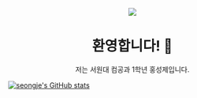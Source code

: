 
<!--
**seongje4954/seongje4954** is a ✨ _special_ ✨ repository because its `README.md` (this file) appears on your GitHub profile.

Here are some ideas to get you started:

- 🔭 I’m currently working on ...
- 🌱 I’m currently learning ...
- 👯 I’m looking to collaborate on ...
- 🤔 I’m looking for help with ...
- 💬 Ask me about ...
- 📫 How to reach me: ...
- 😄 Pronouns: ...
- ⚡ Fun fact: ...
-->
<p align="center">
  <img src="https://img.shields.io/badge/👋-안녕하세요!-brightgreen?style=for-the-badge" />
</p>

<h1 align="center">환영합니다! 👋</h1>

<p align="center">
  저는 서원대 컴공과 1학년 홍성제입니다.<br>

[![seongje's GitHub stats](https://github-readme-stats.vercel.app/apiseongje4954=anuraghazra)](https://github.com/anuraghazra/github-readme-stats)
